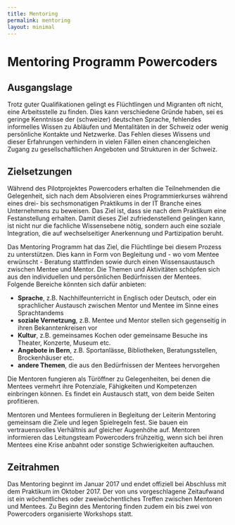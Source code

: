 ```yaml
---
title: Mentoring
permalink: mentoring
layout: minimal
---
```


# Mentoring Programm Powercoders


## Ausgangslage

Trotz guter Qualifikationen gelingt es Flüchtlingen und Migranten oft nicht, eine Arbeitsstelle zu finden. Dies kann verschiedene Gründe haben, sei es geringe Kenntnisse der (schweizer) deutschen Sprache, fehlendes informelles Wissen zu Abläufen und Mentalitäten in der Schweiz oder wenig persönliche Kontakte und Netzwerke. Das Fehlen dieses Wissens und dieser Erfahrungen verhindern in vielen Fällen einen chancengleichen Zugang zu gesellschaftlichen Angeboten und Strukturen in der Schweiz.

## Zielsetzungen

Während des Pilotprojektes Powercoders erhalten die Teilnehmenden die Gelegenheit, sich nach dem Absolvieren eines Programmierkurses während eines drei- bis sechsmonatigen Praktikums in der IT Branche eines Unternehmens zu beweisen. Das Ziel ist, dass sie nach dem Praktikum eine Festanstellung erhalten. Damit dieses Ziel zufriedenstellend gelingen kann, ist nicht nur die fachliche Wissensebene nötig, sondern auch eine soziale Integration, die auf wechselseitiger Anerkennung und Partizipation beruht.

Das Mentoring Programm hat das Ziel, die Flüchtlinge bei diesem Prozess zu unterstützen. Dies kann in Form von Begleitung und - wo vom Mentee erwünscht - Beratung stattfinden sowie durch einen Wissensaustausch zwischen Mentee und Mentor. Die Themen und Aktivitäten schöpfen sich aus den individuellen und persönlichen Bedürfnissen der Mentees. Folgende Bereiche könnten sich dafür anbieten:

* **Sprache**, z.B. Nachhilfeunterricht in Englisch oder Deutsch, oder ein sprachlicher Austausch zwischen Mentor und Mentee im Sinne eines Sprachtandems
* **soziale Vernetzung**, z.B. Mentee und Mentor stellen sich gegenseitig in ihren Bekanntenkreisen vor
* **Kultur**, z.B. gemeinsames Kochen oder gemeinsame Besuche ins Theater, Konzerte, Museum etc.
* **Angebote in Bern**, z.B. Sportanlässe, Bibliotheken, Beratungsstellen, Brockenhäuser etc.
* **andere Themen**, die aus den Bedürfnissen der Mentees hervorgehen

Die Mentoren fungieren als Türöffner zu Gelegenheiten, bei denen die Mentees vermehrt ihre Potenziale, Fähigkeiten und Kompetenzen einbringen können. Es findet ein Austausch statt, von dem beide Seiten profitieren.

Mentoren und Mentees formulieren in Begleitung der Leiterin Mentoring gemeinsam die Ziele und legen Spielregeln fest. Sie bauen ein vertrauensvolles Verhältnis auf gleicher Augenhöhe auf. Mentoren informieren das Leitungsteam Powercoders frühzeitig, wenn sich bei ihren Mentees eine Krise anbahnt oder sonstige Schwierigkeiten auftauchen.

## Zeitrahmen

Das Mentoring beginnt im Januar 2017 und endet offiziell bei Abschluss mit dem Praktikum im Oktober 2017. Der von uns vorgeschlagene Zeitaufwand ist ein wöchentliches oder zweiwöchentliches Treffen zwischen Mentoren und Mentees. Zu Beginn des Mentoring finden zudem ein bis zwei von Powercoders organisierte Workshops statt.
